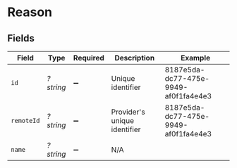 # Reason


## Fields

| Field                                | Type                                 | Required                             | Description                          | Example                              |
| ------------------------------------ | ------------------------------------ | ------------------------------------ | ------------------------------------ | ------------------------------------ |
| `id`                                 | *?string*                            | :heavy_minus_sign:                   | Unique identifier                    | 8187e5da-dc77-475e-9949-af0f1fa4e4e3 |
| `remoteId`                           | *?string*                            | :heavy_minus_sign:                   | Provider's unique identifier         | 8187e5da-dc77-475e-9949-af0f1fa4e4e3 |
| `name`                               | *?string*                            | :heavy_minus_sign:                   | N/A                                  |                                      |